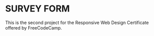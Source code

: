 # SURVEY FORM

This is the second project for the Responsive Web Design Certificate offered by FreeCodeCamp. 
